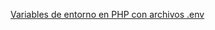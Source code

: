 [Variables de entorno en PHP con archivos .env](https://desarrolloweb.com/articulos/variables-entorno-php-env.html)